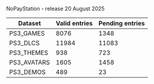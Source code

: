 NoPayStation - release 20 August 2025

|  Dataset  |Valid entries|Pending entries|
|-----------|-------------|---------------|
| PS3_GAMES |     8076    |      1348     |
|  PS3_DLCS |    11984    |     11083     |
| PS3_THEMES|     938     |      723      |
|PS3_AVATARS|     1605    |      1458     |
| PS3_DEMOS |     489     |       23      |